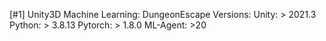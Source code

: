 [#1] Unity3D Machine Learning: DungeonEscape
Versions:
Unity: > 2021.3
Python: > 3.8.13
Pytorch: > 1.8.0
ML-Agent: >20

